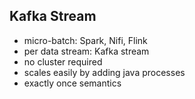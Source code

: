 ## Kafka Stream

- micro-batch: Spark, Nifi, Flink
- per data stream: Kafka stream
- no cluster required
- scales easily by adding java processes
- exactly once semantics
